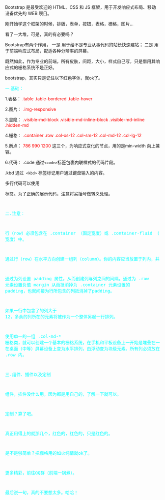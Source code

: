 Bootstrap 是最受欢迎的 HTML、CSS 和 JS 框架，用于开发响应式布局、移动设备优先的 WEB 项目。

刚开始学这个框架的时候，排版，表单，按钮，表格，栅格，图片...

看了一大堆，可是，真的有必要吗？

Bootstrap有两个作用，
一是 用于给不是专业从事代码的站长快速建站；
二是 用于前端响应式布局，配适各种分辨率的屏幕。

既然如此，作为专业的前端，所有皮肤，间距，大小，样式自己写，只是借用其响应式的栅格系统不是正好。

bootstrap，其实只是记住以下红色字体，就ok了。

<font color=cyan>一.基础： </font>

1.表格： <font color=red>.table  .table-bordered .table-hover </font>

2.图片： <font color=red>.img-responsive</font>

3.显隐： <font color=red> .visible-md-block  .visible-md-inline-block  .visible-md-inline  .hidden-md</font>

4.栅格： <font color=red>.container .row  .col-xs-12 .col-sm-12 .col-md-12 .col-lg-12   </font>

5.断点：  <font color=red>786 990 1200 </font> 这三个，为响应式变化的节点，用的是min-width 向上兼容。

6.代码：
.code  通过`` <code> ``标签包裹内联样式的代码片段。

.kbd  通过`` <kbd>`` 标签标记用户通过键盘输入的内容。

多行代码可以使用 <pre> 标签。为了正确的展示代码，注意将尖括号做转义处理。

<font color=cyan>二.注意：

行（row）必须包含在 .container （固定宽度）或 .container-fluid （100% 宽度）中。

通过行（row）在水平方向创建一组列（column）。你的内容应当放置于列内，并且，只有列可以作为行的直接子元素。

通过为列设置 padding 属性，从而创建列与列之间的间隔。通过为 .row 元素设置负值 margin 从而抵消掉为 .container 元素设置的 padding，也就间接为行所包含的列抵消掉了padding。

如果一行中包含了的列大于 12，多余的列所在的元素将被作为一个整体另起一行排列。

使用单一的一组 .col-md-* 栅格类，就可以创建一个基本的栅格系统，在手机和平板设备上一开始是堆叠在一起的（超小屏幕到小屏幕这一范围），
在桌面（中等）屏幕设备上变为水平排列，由浮动变为块级元素。所有列必须放在 .row 内。

<font color=cyan>三.组件、插件以及定制

组件，插件没什么用，因为都是用自己的，了解一下就可以。

定制？算了吧。

真正用得上的就那几个，红色的，红色的，只是红色的。

是不是够简单？把栅格用的如火纯情就ok了。

更多精彩，前往QQ群（前端一锅煮）。

最后说一句，真的不要想太多。哈哈！
